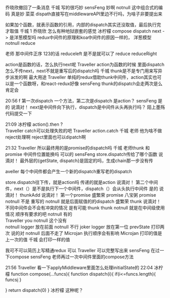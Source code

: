 乔晓欣撤回了一条消息
千城
写的很巧妙 
sensFeng
妙啊 
notnull
这中组合式的编码 真是妙 
菜菜
dispath直接写在middlewareAPI里边不行吗，为啥子非要提出来 


如果加个函数，就表示函数的引用，内部的dispatch其实还没取值，最后执行完才取值 
千城
1 
乔晓欣
怎么有种地狱嵌套的感觉 
冰柠檬
compose dispatch next  -> 是洋葱模型吗
redux中间件的原理和koa中间件的原因一样的， 洋葱模型
notnull
reduce  

老师 那中间件正序 123的话 reduceleft 是不是就可以了 
reduce reduceRight



action是函数的话，怎么执行next呢 
Traveller
action为函数的时候  里面dispatch怎么不传next，next不就是重写后的dispatch吗 
千城
thunk是不是专门用来写异步派发的啊 最大用途
Traveller
单纯的redux借助thunk中间件，action其实也可以是一个函数呀，和react-redux好像 
sensFeng
thunk的dispatch会走两次是么 肯定会


20:56
f
第一次dispatch 一个方法，第二次是dispatch 是action？ 
sensFeng
是的 
说滴对！
next是中间件向下执行，dispatch是中间件从头再执行吗？ 
陌上墨殇
代码提交一下 



21:09
冰柠檬
action().then ?  
Traveller
catch可以处理失败的吧 
Traveller
action.catch 
千城
老师 他为啥不做 reject处理啊 reject里面也可以dipatch啊 


21:32
Traveller
所以最终用的是promise的dispatch吗 
千城
老师thunk 和promise 中间件位置能换吗 可以的
sensFeng
store.dispatch传给了哪个函数 
说滴对！
最外层的{getState, dispatch}是固定的吗，生成chain那一步没有传 


aveller
每个中间件都会产生一个新的dispatch重写老的dispatch 




store.dispatch往下传，就是action吗 传递的就是action
说滴对！
第二个中间件，next（）是不是执行下一个中间件，dispatch（）会从头执行中间件  是的
说滴对！
thunkAdd 
说滴对！
第一个promise 
盛繁荣
promise 
八宝粥
promise 
notnull
不是   重写的 
notnull
就是后面赋值的的dispatch 
盛繁荣
thunk 
说滴对！
不同中间件会不会有冲突的情况 是有可能 thunk thunk
notnull
就是在中间级使用情况 顺序有要求的吧 
notnull
有的  
Traveller
you 
notnull
这个没有  
notnull
logger 放在前面 
notnull
不行 
joker
logger 放在第一位 prevState 打印两次 说的对
notnull
后面不走了 
Microjan
执行顺序会有影响 
Microjan
打印的值是上一次的值 
千城
会打印一样的值 


我可不可以简历上写精通redux 可以
Traveller
可以完整写出来 
sensFeng
在过一下compose 
sensFeng
老师再过一次中间件里面的compose方法 



21:56
Traveller
看一下applyMiddleware里面怎么处理initialState的 
22:04
冰柠檬
function compose(...funcs){
  function dispatch(i){
    if(i<=funcs.length){
funcs[i](dispatch.bind(null,i+1))
    }
    
  }
  return dispatch(0)
} 
冰柠檬
这种呢？ 
